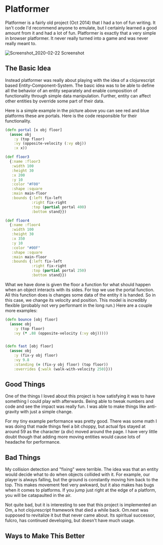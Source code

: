 # Platformer

Platformer is a fairly old project (Oct 2014) that I had a ton of fun writing. It isn't code I'd recommend anyone to emulate, but I certainly learned a good amount from it and had a lot of fun. Platformer is exactly that a very simple in browser platformer. It never really turned into a game and was never really meant to.

![Screenshot_2020-02-22 Screenshot](/Users/jimmyhmiller/Documents/Code/PlayGround/writings/from-the-playground/images/platformer.png)

## The Basic Idea

Instead platformer was really about playing with the idea of a clojurescript based Entity-Component-System. The basic idea was to be able to define all the behavior of an entity separately and enable composition of functionality through simple data manipulation. Further, entity can affect other entities by override some part of their data. 

Here is a simple example in the picture above you can see red and blue platforms these are portals. Here is the code responsible for their functionality.

```clojure
(defn portal [x obj floor]
  (assoc obj
    :y (top floor)
    :vy (opposite-velocity (:vy obj))
    :x x))

(def floor3
  {:name :floor3
   :width 100
   :height 30
   :x 200
   :y 10
   :color "#F00"
   :shape :square
   :main main-floor
   :bounds {:left fix-left
            :right fix-right
            :top (partial portal 400)
            :bottom stand}})

(def floor4
  {:name :floor4
   :width 100
   :height 30
   :x 350
   :y 10
   :color "#00F"
   :shape :square
   :main main-floor
   :bounds {:left fix-left
            :right fix-right
            :top (partial portal 250)
            :bottom stand}})
```

What we have done is given the floor a function for what should happen when an object interacts with its sides. For top we use the portal function. All this function does is changes some data of the entity it is handed. So in this case, we change its velocity and position.   This model is incredibly flexible (probably not very performant in the long run.) Here are a couple more examples:

```clojure
(defn bounce [obj floor]
  (assoc obj
    :y (top floor)
    :vy (* .88 (opposite-velocity (:vy obj)))))


(defn fast [obj floor]
  (assoc obj
    :y (fix-y obj floor)
    :vy 9.8
    :standing (= (fix-y obj floor) (top floor))
    :overrides {:walk (walk-with-velocity 250)}))
```

## Good Things

One of the things I loved about this project is how satisfying it was to have something I could play with afterwards. Being able to tweak numbers and code and see the impact was really fun. I was able to make things like anti-gravity with just a simple change. 

For my tiny example performance was pretty good. There was some math I was doing that made things feel a bit choppy, but actual fps stayed at around 59 as the character (a div) moved around the page. I have very little doubt though that adding more moving entities would cause lots of headache for performance.

## Bad Things

My collision detection and "fixing" were terrible. The idea was that an entity would decide what to do when objects collided with it. For example, our player is always falling, but the ground is constantly moving him back to the top. This makes movement feel very awkward, but it also makes has bugs when it comes to platforms. If you jump just right at the edge of a platform, you will be catapaulted in the air.

Not quite bad, but it is interesting to see that this project is implemented an Om, a hot clojurescript framework that died a while back. Om.next was supposed to revitalize it but that never came about. Its spiritual successor, fulcro, has continued developing, but doesn't have much usage.

## Ways to Make This Better

